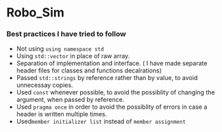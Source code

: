 # Robo_Sim
### Best practices I have tried to follow
* Not using `using namespace std`
* Using `std::vector` in place of raw array.
* Separation of implementation and interface. ( I have made separate header files for classes and functions decalrations)
* Passed `std::strings` by reference rather than by value, to avoid unnecessay copies.
* Used `const` whenever possible, to avoid the possiblity of changing the argument, when passed by reference.
* Used `pragma once` in order to avoid the possiblity of errors in case a header is written multiple times. 
* Used`member initializer list` instead of `member assignment`